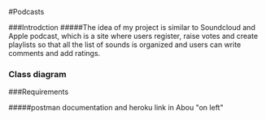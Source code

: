 #Podcasts 

###Introdction
#####The idea of my project is similar to Soundcloud and Apple podcast, which is a site where users register, raise votes and create playlists so that all the list of sounds is organized and users can write comments and add ratings.

### Class diagram



###Requirements

#####postman documentation and heroku link in Abou "on left"

